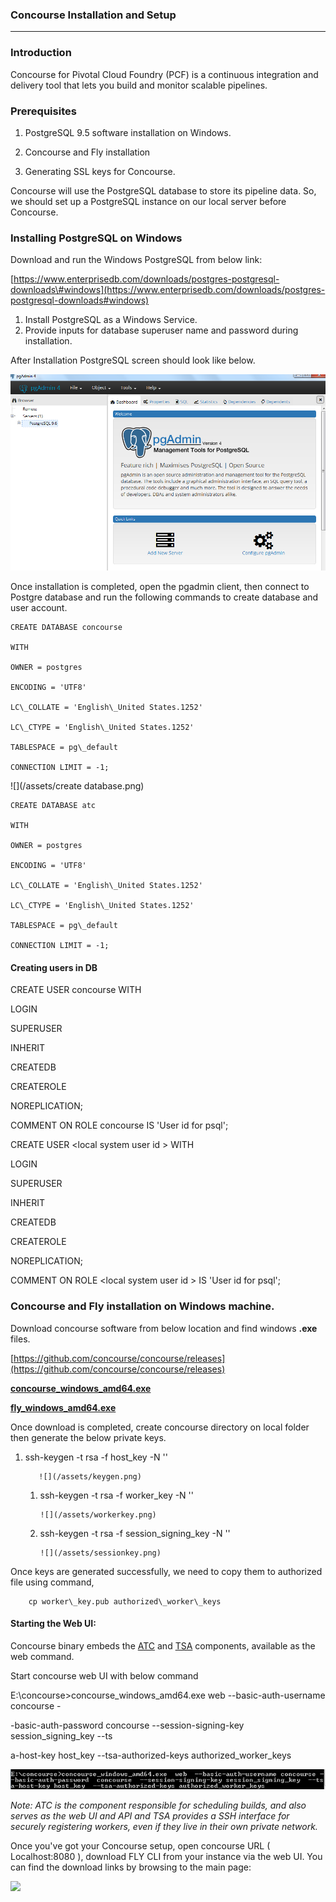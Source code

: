 ### Concourse Installation and Setup

---

### Introduction

Concourse for Pivotal Cloud Foundry \(PCF\) is a continuous integration and delivery tool that lets you build and monitor scalable pipelines.

### Prerequisites

1. PostgreSQL 9.5 software installation on Windows.

2. Concourse and Fly installation

3. Generating SSL keys for Concourse.

Concourse will use the PostgreSQL database to store its pipeline data.  So, we should set up a PostgreSQL instance on our local server before Concourse.

### Installing PostgreSQL on Windows

Download and run the Windows PostgreSQL from below link:

[https://www.enterprisedb.com/downloads/postgres-postgresql-downloads\#windows](https://www.enterprisedb.com/downloads/postgres-postgresql-downloads#windows)

1. Install PostgreSQL as a Windows Service.
2. Provide inputs for database superuser name and password during installation.

After Installation PostgreSQL screen should look like below.

![](/assets/Pgadmin)

Once installation is completed, open the pgadmin client, then connect to Postgre database and run the following commands to create database and user account.



```
CREATE DATABASE concourse

WITH 

OWNER = postgres

ENCODING = 'UTF8'

LC\_COLLATE = 'English\_United States.1252'

LC\_CTYPE = 'English\_United States.1252'

TABLESPACE = pg\_default

CONNECTION LIMIT = -1;
```

![](/assets/create database.png)



```
CREATE DATABASE atc

WITH 

OWNER = postgres

ENCODING = 'UTF8'

LC\_COLLATE = 'English\_United States.1252'

LC\_CTYPE = 'English\_United States.1252'

TABLESPACE = pg\_default

CONNECTION LIMIT = -1;
```

#### **Creating users in DB**

CREATE USER concourse WITH

LOGIN

SUPERUSER

INHERIT

CREATEDB

CREATEROLE

NOREPLICATION;

COMMENT ON ROLE concourse IS 'User id for psql';

CREATE USER &lt;local system user id &gt; WITH

LOGIN

SUPERUSER

INHERIT

CREATEDB

CREATEROLE

NOREPLICATION;

COMMENT ON ROLE &lt;local system user id &gt; IS 'User id for psql';

### Concourse and Fly installation on Windows machine.

Download concourse software from below location and find windows **.exe** files.

[https://github.com/concourse/concourse/releases](https://github.com/concourse/concourse/releases)

[**concourse\_windows\_amd64.exe**](https://github.com/concourse/concourse/releases/download/v3.8.0/concourse_windows_amd64.exe)

[**fly\_windows\_amd64.exe**](https://github.com/concourse/concourse/releases/download/v3.8.0/fly_windows_amd64.exe)

Once download is completed, create concourse directory on local folder then generate the below private keys.

1. ssh-keygen -t rsa -f host\_key -N ''

   ```
      ![](/assets/keygen.png)
   ```

   1. ssh-keygen -t rsa -f worker\_key -N ''

      ```
      ![](/assets/workerkey.png)
      ```

   2. ssh-keygen -t rsa -f session\_signing\_key -N ''

      ```
      ![](/assets/sessionkey.png)
      ```

Once keys are generated successfully, we need to copy them to authorized file using command,

```
    cp worker\_key.pub authorized\_worker\_keys
```

#### Starting the Web UI:

Concourse binary embeds the [ATC](https://github.com/concourse/atc) and [TSA](https://github.com/concourse/tsa) components, available as the web command.

Start concourse web UI with below command

E:\concourse&gt;concourse\_windows\_amd64.exe  web  --basic-auth-username concourse -

-basic-auth-password  concourse  --session-signing-key session\_signing\_key  --ts

a-host-key host\_key  --tsa-authorized-keys authorized\_worker\_keys

![](/assets/con_webUI.png)

_Note:  ATC is the component responsible for scheduling builds, and also serves as the web UI and API and TSA provides a SSH interface for securely registering workers, even if they live in their own private network._

Once you've got your Concourse setup, open concourse URL \( Localhost:8080 \), download   FLY CLI from your instance via the web UI.  You can find the download links by browsing to the main page:

![](/assets/Concourse )

